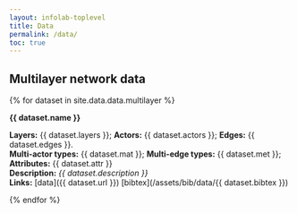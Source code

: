 ```yaml
---
layout: infolab-toplevel
title: Data
permalink: /data/
toc: true
---
```


## Multilayer network data

{% for dataset in site.data.data.multilayer %}

**{{ dataset.name }}**

**Layers:** {{ dataset.layers }}; **Actors:** {{ dataset.actors }}; **Edges:** {{ dataset.edges }}.<br/>
**Multi-actor types:** {{ dataset.mat }}; **Multi-edge types:** {{ dataset.met }}; **Attributes:** {{ dataset.attr }}<br/>
**Description:** *{{ dataset.description }}*<br/>
**Links:** [data]({{ dataset.url }}) [bibtex](/assets/bib/data/{{ dataset.bibtex }})

{% endfor %}

